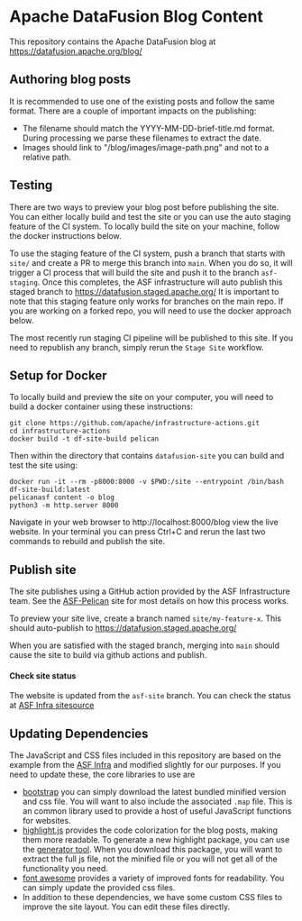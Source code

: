# Apache DataFusion Blog Content

This repository contains the Apache DataFusion blog at https://datafusion.apache.org/blog/

## Authoring blog posts

It is recommended to use one of the existing posts and follow the same format.
There are a couple of important impacts on the publishing:

- The filename should match the YYYY-MM-DD-brief-title.md format. During
    processing we parse these filenames to extract the date.
- Images should link to "/blog/images/image-path.png" and not to a relative
    path.

## Testing

There are two ways to preview your blog post before publishing the site. You can
either locally build and test the site or you can use the auto staging feature
of the CI system. To locally build the site on your machine, follow the docker
instructions below.

To use the staging feature of the CI system, push a branch that starts with
`site/` and create a PR to merge this branch into `main`. When you do so, it
will trigger a CI process that will build the site and push it to the branch
`asf-staging`. Once this completes, the ASF infrastructure will auto publish
this staged branch to https://datafusion.staged.apache.org/ It is important
to note that this staging feature only works for branches on the main repo.
If you are working on a forked repo, you will need to use the docker approach
below.

The most recently run staging CI pipeline will be published to this site. If you
need to republish any branch, simply rerun the `Stage Site` workflow.

## Setup for Docker

To locally build and preview the site on your computer, you will need to build
a docker container using these instructions:

```shell
git clone https://github.com/apache/infrastructure-actions.git
cd infrastructure-actions
docker build -t df-site-build pelican
```

Then within the directory that contains `datafusion-site` you can build and test
the site using:

```shell
docker run -it --rm -p8000:8000 -v $PWD:/site --entrypoint /bin/bash df-site-build:latest
pelicanasf content -o blog
python3 -m http.server 8000
```

Navigate in your web browser to http://localhost:8000/blog view the live
website. In your terminal you can press Ctrl+C and rerun the last two commands
to rebuild and publish the site.

## Publish site

The site publishes using a GitHub action provided by the ASF Infrastructure team.
See the [ASF-Pelican](https://infra.apache.org/asf-pelican.html) site for most details
on how this process works.

To preview your site live, create a branch named `site/my-feature-x`. This should
auto-publish to https://datafusion.staged.apache.org/

When you are satisfied with the staged branch, merging into `main` should cause
the site to build via github actions and publish.

#### Check site status

The website is updated from the `asf-site` branch. You can check the status at 
[ASF Infra sitesource](https://infra-reports.apache.org/#sitesource)

## Updating Dependencies

The JavaScript and CSS files included in this repository are based on the
example from the [ASF Infra](https://github.com/apache/infrastructure-website)
and modified slightly for our purposes. If you need to update these, the core
libraries to use are

- [bootstrap](https://getbootstrap.com/) you can simply download the latest
    bundled minified version and css file. You will want to also include the
    associated `.map` file. This is an common library used to provide a host
    of useful JavaScript functions for websites.
- [highlight.js](https://highlightjs.org/) provides the code colorization
    for the blog posts, making them more readable. To generate a new highlight
    package, you can use the [generator tool](https://highlightjs.org/download).
    When you download this package, you will want to extract the full js file,
    not the minified file or you will not get all of the functionality you
    need.
- [font awesome](https://fontawesome.com/) provides a variety of improved
    fonts for readability. You can simply update the provided css files.
- In addition to these dependencies, we have some custom CSS files to improve
    the site layout. You can edit these files directly.

